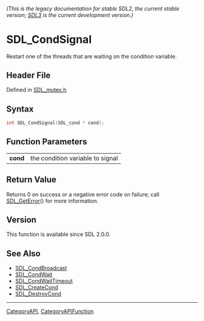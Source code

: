 ###### (This is the legacy documentation for stable SDL2, the current stable version; [SDL3](https://wiki.libsdl.org/SDL3/) is the current development version.)
# SDL_CondSignal

Restart one of the threads that are waiting on the condition variable.

## Header File

Defined in [SDL_mutex.h](https://github.com/libsdl-org/SDL/blob/SDL2/include/SDL_mutex.h)

## Syntax

```c
int SDL_CondSignal(SDL_cond * cond);

```

## Function Parameters

|              |                                  |
| ------------ | -------------------------------- |
| **cond**     | the condition variable to signal |

## Return Value

Returns 0 on success or a negative error code on failure; call
[SDL_GetError](SDL_GetError)() for more information.

## Version

This function is available since SDL 2.0.0.

## See Also

- [SDL_CondBroadcast](SDL_CondBroadcast)
- [SDL_CondWait](SDL_CondWait)
- [SDL_CondWaitTimeout](SDL_CondWaitTimeout)
- [SDL_CreateCond](SDL_CreateCond)
- [SDL_DestroyCond](SDL_DestroyCond)

----
[CategoryAPI](CategoryAPI), [CategoryAPIFunction](CategoryAPIFunction)

